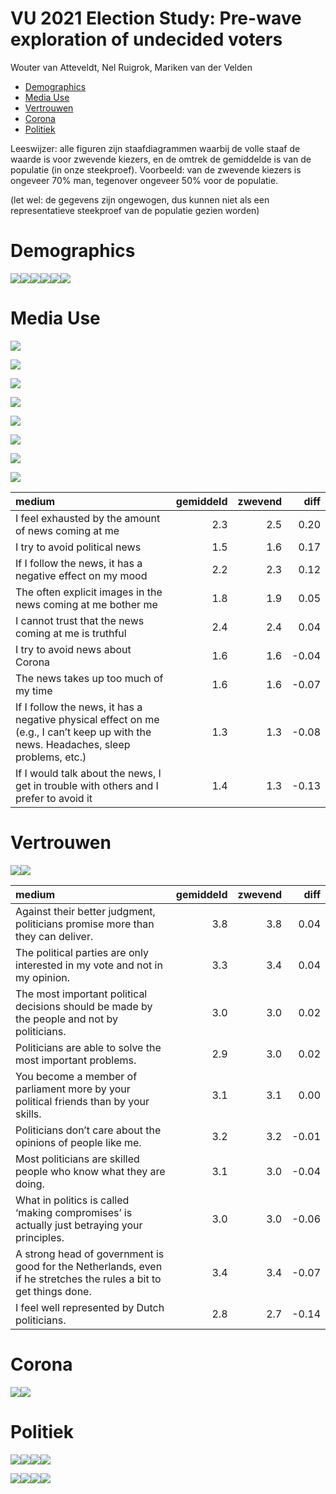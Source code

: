 VU 2021 Election Study: Pre-wave exploration of undecided voters
================
Wouter van Atteveldt, Nel Ruigrok, Mariken van der Velden

  - [Demographics](#demographics)
  - [Media Use](#media-use)
  - [Vertrouwen](#vertrouwen)
  - [Corona](#corona)
  - [Politiek](#politiek)

Leeswijzer: alle figuren zijn staafdiagrammen waarbij de volle staaf de
waarde is voor zwevende kiezers, en de omtrek de gemiddelde is van de
populatie (in onze steekproef). Voorbeeld: van de zwevende kiezers is
ongeveer 70% man, tegenover ongeveer 50% voor de populatie.

(let wel: de gegevens zijn ongewogen, dus kunnen niet als een
representatieve steekproef van de populatie gezien worden)

# Demographics

![](figures/wave0_demo-1.png)<!-- -->![](figures/wave0_demo-2.png)<!-- -->![](figures/wave0_demo-3.png)<!-- -->![](figures/wave0_demo-4.png)<!-- -->![](figures/wave0_demo-5.png)<!-- -->![](figures/wave0_demo-6.png)<!-- -->

# Media Use

![](figures/wave0_I1-1.png)<!-- -->

![](figures/wave0_I2-1.png)<!-- -->

![](figures/wave0_I3-1.png)<!-- -->

![](figures/wave0_I4-1.png)<!-- -->

![](figures/wave0_I5-1.png)<!-- -->

![](figures/wave0_I6-1.png)<!-- -->

![](figures/wave0_I7-1.png)<!-- -->

![](figures/wave0_I9-1.png)<!-- -->

| medium                                                                                                                               | gemiddeld | zwevend |   diff |
| :----------------------------------------------------------------------------------------------------------------------------------- | --------: | ------: | -----: |
| I feel exhausted by the amount of news coming at me                                                                                  |       2.3 |     2.5 |   0.20 |
| I try to avoid political news                                                                                                        |       1.5 |     1.6 |   0.17 |
| If I follow the news, it has a negative effect on my mood                                                                            |       2.2 |     2.3 |   0.12 |
| The often explicit images in the news coming at me bother me                                                                         |       1.8 |     1.9 |   0.05 |
| I cannot trust that the news coming at me is truthful                                                                                |       2.4 |     2.4 |   0.04 |
| I try to avoid news about Corona                                                                                                     |       1.6 |     1.6 | \-0.04 |
| The news takes up too much of my time                                                                                                |       1.6 |     1.6 | \-0.07 |
| If I follow the news, it has a negative physical effect on me (e.g., I can’t keep up with the news. Headaches, sleep problems, etc.) |       1.3 |     1.3 | \-0.08 |
| If I would talk about the news, I get in trouble with others and I prefer to avoid it                                                |       1.4 |     1.3 | \-0.13 |

# Vertrouwen

![](figures/wave0_trust-1.png)<!-- -->![](figures/wave0_trust-2.png)<!-- -->

| medium                                                                                                            | gemiddeld | zwevend |   diff |
| :---------------------------------------------------------------------------------------------------------------- | --------: | ------: | -----: |
| Against their better judgment, politicians promise more than they can deliver.                                    |       3.8 |     3.8 |   0.04 |
| The political parties are only interested in my vote and not in my opinion.                                       |       3.3 |     3.4 |   0.04 |
| The most important political decisions should be made by the people and not by politicians.                       |       3.0 |     3.0 |   0.02 |
| Politicians are able to solve the most important problems.                                                        |       2.9 |     3.0 |   0.02 |
| You become a member of parliament more by your political friends than by your skills.                             |       3.1 |     3.1 |   0.00 |
| Politicians don’t care about the opinions of people like me.                                                      |       3.2 |     3.2 | \-0.01 |
| Most politicians are skilled people who know what they are doing.                                                 |       3.1 |     3.0 | \-0.04 |
| What in politics is called ‘making compromises’ is actually just betraying your principles.                       |       3.0 |     3.0 | \-0.06 |
| A strong head of government is good for the Netherlands, even if he stretches the rules a bit to get things done. |       3.4 |     3.4 | \-0.07 |
| I feel well represented by Dutch politicians.                                                                     |       2.8 |     2.7 | \-0.14 |

# Corona

![](figures/wave0_covid-1.png)<!-- -->![](figures/wave0_covid-2.png)<!-- -->

# Politiek

![](figures/wave0_politics-1.png)<!-- -->![](figures/wave0_politics-2.png)<!-- -->![](figures/wave0_politics-3.png)<!-- -->![](figures/wave0_politics-4.png)<!-- -->

![](figures/wave0_politics2-1.png)<!-- -->![](figures/wave0_politics2-2.png)<!-- -->![](figures/wave0_politics2-3.png)<!-- -->![](figures/wave0_politics2-4.png)<!-- -->

